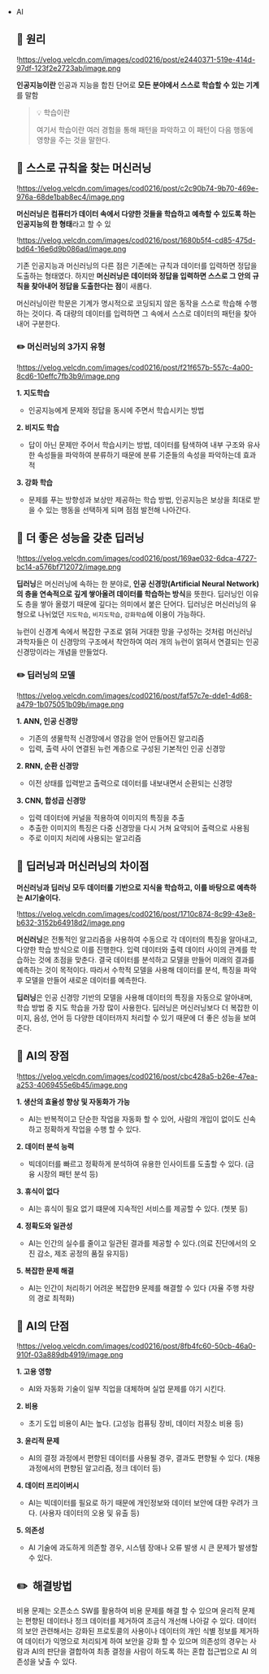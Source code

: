 - AI

  ## 📍 원리

  !https://velog.velcdn.com/images/cod0216/post/e2440371-519e-414d-97df-123f2e2723ab/image.png

  **인공지능이란** 인공과 지능을 합친 단어로 **모든 분야에서 스스로 학습할 수 있는 기계**를 말함

  > 💡 학습이란
  >
  >
  > 여기서 학습이란 여러 경험을 통해 패턴을 파악하고 이 패턴이 다음 행동에 영향을 주는 것을 말한다.
  >

  ## 📍 스스로 규칙을 찾는 머신러닝

  !https://velog.velcdn.com/images/cod0216/post/c2c90b74-9b70-469e-976a-68de1bab8ec4/image.png

  **머신러닝은 컴퓨터가 데이터 속에서 다양한 것들을 학습하고 예측할 수 있도록 하는 인공지능의 한 형태**라고 할 수 있

  !https://velog.velcdn.com/images/cod0216/post/1680b5f4-cd85-475d-bd64-16e6d9b086ad/image.png

  기존 인공지능과 머신러닝의 다른 점은 기존에는 규칙과 데이터를 입력하면 정답을 도출하는 형태였다. 하지만 **머신러닝은 데이터와 정답을 입력하면 스스로 그 안의 규칙을 찾아내어 정답을 도출한다는 점**이 새롭다.

  머신러닝이란 학문은 기계가 명시적으로 코딩되지 않은 동작을 스스로 학습해 수행하는 것이다. 즉 대량의 데이터를 입력하면 그 속에서 스스로 데이터의 패턴을 찾아내어 구분한다.

  ### ✏️ 머신러닝의 3가지 유형

  !https://velog.velcdn.com/images/cod0216/post/f21f657b-557c-4a00-8cd6-10effc7fb3b9/image.png

  **1. 지도학습**

    - 인공지능에게 문제와 정답을 동시에 주면서 학습시키는 방법

  **2. 비지도 학습**

    - 답이 아닌 문제만 주어서 학습시키는 방법, 데이터를 탐색하여 내부 구조와 유사한 속성들을 파악하여 분류하기 때문에 분류 기준들의 속성을 파악하는데 효과적

  **3. 강화 학습**

    - 문제를 푸는 방향성과 보상만 제공하는 학습 방법, 인공지능은 보상을 최대로 받을 수 있는 행동을 선택하게 되며 점점 발전해 나아간다.

  ## 📍 더 좋은 성능을 갖춘 딥러닝

  !https://velog.velcdn.com/images/cod0216/post/169ae032-6dca-4727-bc14-a576bf712072/image.png

  **딥러닝**은 머신러닝에 속하는 한 분야로, **인공 신경망(Artificial Neural Network)의 층을 연속적으로 깊게 쌓아올려 데이터를 학습하는 방식**을 뜻한다. 딥러닝인 이유도 층을 쌓아 올렸기 때문에 깊다는 의미에서 붙은 단어다. 딥러닝은 머신러닝의 유형으로 나뉘었던 `지도학습`, `비지도학습`, `강화학습`에 이용이 가능하다.

  뉴런이 신경계 속에서 복잡한 구조로 얽혀 거대한 망을 구성하는 것처럼 머신러닝 과학자들은 이 신경망의 구조에서 착안하여 여러 개의 뉴런이 얽혀서 연결되는 인공 신경망이라는 개념을 만들었다.

  ### ✏️ 딥러닝의 모델

  !https://velog.velcdn.com/images/cod0216/post/faf57c7e-dde1-4d68-a479-1b075051b09b/image.png

  **1. ANN, 인공 신경망**

    - 기존의 생물학적 신경망에서 영감을 얻어 만들어진 알고리즘
    - 입력, 출력 사이 연결된 뉴런 계층으로 구성된 기본적인 인공 신경망

  **2. RNN, 순환 신경망**

    - 이전 상태를 입력받고 출력으로 데이터를 내보내면서 순환되는 신경망

  **3. CNN, 합성곱 신경망**

    - 입력 데이터에 커널을 적용하여 이미지의 특징을 추출
    - 추출한 이미지의 특징은 다중 신경망을 다시 거쳐 요약되어 출력으로 사용됨
    - 주로 이미지 처리에 사용되는 알고리즘

  ## 📍 딥러닝과 머신러닝의 차이점

  **머신러닝과 딥러닝 모두 데이터를 기반으로 지식을 학습하고, 이를 바탕으로 예측하는 AI기술이다.**

  !https://velog.velcdn.com/images/cod0216/post/1710c874-8c99-43e8-b632-3152b64918d2/image.png

  **머신러닝**은 전통적인 알고리즘을 사용하여 수동으로 각 데이터의 특징을 알아내고, 다양한 학습 방식으로 이를 진행한다. 입력 데이터와 출력 데이터 사이의 관계를 학습하는 것에 초점을 맞춘다. 결국 데이터를 분석하고 모델을 만들어 미래의 결과를 예측하는 것이 목적이다. 따라서 수학적 모델을 사용해 데이터를 분석, 특징을 파악 후 모델을 만들어 새로운 데이터를 예측한다.

  **딥러닝**은 인공 신경망 기반의 모델을 사용해 데이터의 특징을 자동으로 알아내며, 학습 방법 중 지도 학습을 가장 많이 사용한다. 딥러닝은 머신러닝보다 더 복잡한 이미지, 음성, 언어 등 다양한 데이터까지 처리할 수 있기 때문에 더 좋은 성능을 보여준다.

  ## 📍 AI의 장점

  !https://velog.velcdn.com/images/cod0216/post/cbc428a5-b26e-47ea-a253-4069455e6b45/image.png

  **1. 생산의 효율성 향상 및 자동화가 가능**

    - AI는 반복적이고 단순한 작업을 자동화 할 수 있어, 사람의 개입이 없이도 신속하고 정확하게 작업을 수행 할 수 있다.

  **2. 데이터 분석 능력**

    - 빅데이터를 빠르고 정확하게 분석하여 유용한 인사이트를 도출할 수 있다. (금융 시장의 패턴 분석 등)

  **3. 휴식이 없다**

    - AI는 휴식이 필요 없기 떄문에 지속적인 서비스를 제공할 수 있다. (쳇봇 등)

  **4. 정확도와 일관성**

    - AI는 인간의 실수를 줄이고 일관된 결과를 제공할 수 있다.(의료 진단에서의 오진 감소, 제조 공정의 품질 유지등)

  **5. 복잡한 문제 해결**

    - AI는 인간이 처리하기 어려운 복잡한9 문제를 해결할 수 있다 (자율 주행 차량의 경로 최적화)

  ## 📍 AI의 단점

  !https://velog.velcdn.com/images/cod0216/post/8fb4fc60-50cb-46a0-910f-03a889db4919/image.png

  **1. 고용 영향**

    - AI와 자동화 기술이 일부 직업을 대체하며 실업 문제를 야기 시킨다.

  **2. 비용**

    - 초기 도입 비용이 AI는 높다. (고성능 컴퓨팅 장비, 데이터 저장소 비용 등)

  **3. 윤리적 문제**

    - AI의 결정 과정에서 편향된 데이터를 사용될 경우, 결과도 편향될 수 있다. (채용과정에서의 편향된 알고리즘, 정크 데이터 등)

  **4. 데이터 프리이버시**

    - AI는 빅데이터를 필요로 하기 때문에 개인정보와 데이터 보안에 대한 우려가 크다. (사용자 데이터의 오용 및 유출 등)

  **5. 의존성**

    - AI 기술에 과도하게 의존할 경우, 시스템 장애나 오류 발생 시 큰 문제가 발생할 수 있다.

  ## ✏️  해결방법

  비용 문제는 오픈소스 SW를 활용하여 비용 문제를 해결 할 수 있으며 윤리적 문제는 편향된 데이터나 정크 데이터를 제거하여 조금식 개선해 나아갈 수 있다. 데이터의 보안 관련해서는 강화된 프로토콜의 사용이나 데이터의 개인 식별 정보를 제거하여 데이터가 익명으로 처리되게 하여 보안을 강화 할 수 있으며 의존성의 경우는 사람과 AI의 판단을 결합하여 최종 결정을 사람이 하도록 하는 혼합 접근법으로 AI 의존성을 낮출 수 있다.